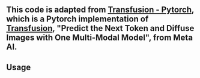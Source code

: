 

## This code is adapted from [Transfusion - Pytorch](https://github.com/lucidrains/transfusion-pytorch), which is a Pytorch implementation of [Transfusion](https://www.arxiv.org/abs/2408.11039), "Predict the Next Token and Diffuse Images with One Multi-Modal Model", from Meta AI.


## Usage

